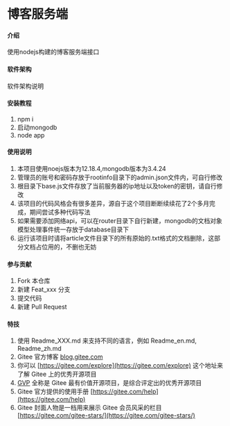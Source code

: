# 博客服务端

#### 介绍
使用nodejs构建的博客服务端接口

#### 软件架构
软件架构说明


#### 安装教程

1.  npm i
2.  启动mongodb
3.  node app

#### 使用说明

1.  本项目使用noejs版本为12.18.4,mongodb版本为3.4.24
2.  管理员的账号和密码存放于rootinfo目录下的admin.json文件内，可自行修改
3.  根目录下base.js文件存放了当前服务器的ip地址以及token的密钥，请自行修改
4.  该项目的代码风格会有很多差异，源自于这个项目断断续续花了2个多月完成，期间尝试多种代码写法
5.  如果需要添加网络api，可以在router目录下自行新建，mongodb的文档对象模型处理事件统一存放于database目录下
6.  运行该项目时请将article文件目录下的所有原始的.txt格式的文档删除，这部分文档占位用的，不删也无妨
#### 参与贡献

1.  Fork 本仓库
2.  新建 Feat_xxx 分支
3.  提交代码
4.  新建 Pull Request


#### 特技

1.  使用 Readme\_XXX.md 来支持不同的语言，例如 Readme\_en.md, Readme\_zh.md
2.  Gitee 官方博客 [blog.gitee.com](https://blog.gitee.com)
3.  你可以 [https://gitee.com/explore](https://gitee.com/explore) 这个地址来了解 Gitee 上的优秀开源项目
4.  [GVP](https://gitee.com/gvp) 全称是 Gitee 最有价值开源项目，是综合评定出的优秀开源项目
5.  Gitee 官方提供的使用手册 [https://gitee.com/help](https://gitee.com/help)
6.  Gitee 封面人物是一档用来展示 Gitee 会员风采的栏目 [https://gitee.com/gitee-stars/](https://gitee.com/gitee-stars/)

